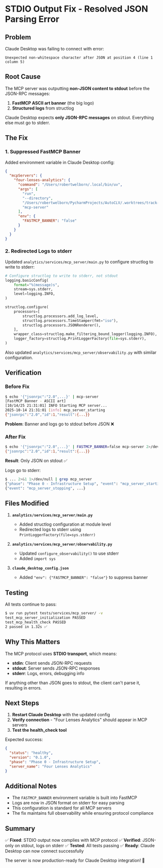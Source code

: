 # STDIO Output Fix - Resolved JSON Parsing Error

## Problem

Claude Desktop was failing to connect with error:
```
Unexpected non-whitespace character after JSON at position 4 (line 1 column 5)
```

## Root Cause

The MCP server was outputting **non-JSON content to stdout** before the JSON-RPC messages:
1. **FastMCP ASCII art banner** (the big logo)
2. **Structured logs** from structlog

Claude Desktop expects **only JSON-RPC messages** on stdout. Everything else must go to stderr.

## The Fix

### 1. Suppressed FastMCP Banner

Added environment variable in Claude Desktop config:

```json
{
  "mcpServers": {
    "four-lenses-analytics": {
      "command": "/Users/robertwelborn/.local/bin/uv",
      "args": [
        "run",
        "--directory",
        "/Users/robertwelborn/PycharmProjects/AutoCLV/.worktrees/track-a",
        "mcp-server"
      ],
      "env": {
        "FASTMCP_BANNER": "false"
      }
    }
  }
}
```

### 2. Redirected Logs to stderr

Updated `analytics/services/mcp_server/main.py` to configure structlog to write to stderr:

```python
# Configure structlog to write to stderr, not stdout
logging.basicConfig(
    format="%(message)s",
    stream=sys.stderr,
    level=logging.INFO,
)

structlog.configure(
    processors=[
        structlog.processors.add_log_level,
        structlog.processors.TimeStamper(fmt="iso"),
        structlog.processors.JSONRenderer(),
    ],
    wrapper_class=structlog.make_filtering_bound_logger(logging.INFO),
    logger_factory=structlog.PrintLoggerFactory(file=sys.stderr),
)
```

Also updated `analytics/services/mcp_server/observability.py` with similar configuration.

## Verification

### Before Fix

```bash
$ echo '{"jsonrpc":"2.0",...}' | mcp-server
[FastMCP Banner - ASCII art]
[10/14/25 21:31:01] INFO Starting MCP server...
2025-10-14 21:31:01 [info] mcp_server_starting
{"jsonrpc":"2.0","id":1,"result":{...}}
```

**Problem**: Banner and logs go to stdout before JSON ❌

### After Fix

```bash
$ echo '{"jsonrpc":"2.0",...}' | FASTMCP_BANNER=false mcp-server 2>/dev/null
{"jsonrpc":"2.0","id":1,"result":{...}}
```

**Result**: Only JSON on stdout ✅

Logs go to stderr:
```bash
$ ... 2>&1 1>/dev/null | grep mcp_server
{"phase": "Phase 0 - Infrastructure Setup", "event": "mcp_server_starting", ...}
{"event": "mcp_server_stopping", ...}
```

## Files Modified

1. **`analytics/services/mcp_server/main.py`**
   - Added structlog configuration at module level
   - Redirected logs to stderr using `PrintLoggerFactory(file=sys.stderr)`

2. **`analytics/services/mcp_server/observability.py`**
   - Updated `configure_observability()` to use stderr
   - Added `import sys`

3. **`claude_desktop_config.json`**
   - Added `"env": {"FASTMCP_BANNER": "false"}` to suppress banner

## Testing

All tests continue to pass:
```bash
$ uv run pytest tests/services/mcp_server/ -v
test_mcp_server_initialization PASSED
test_mcp_health_check PASSED
2 passed in 1.32s ✅
```

## Why This Matters

The MCP protocol uses **STDIO transport**, which means:
- **stdin**: Client sends JSON-RPC requests
- **stdout**: Server sends JSON-RPC responses
- **stderr**: Logs, errors, debugging info

If anything other than JSON goes to stdout, the client can't parse it, resulting in errors.

## Next Steps

1. **Restart Claude Desktop** with the updated config
2. **Verify connection** - "Four Lenses Analytics" should appear in MCP servers
3. **Test the health_check tool**

Expected success:
```json
{
  "status": "healthy",
  "version": "0.1.0",
  "phase": "Phase 0 - Infrastructure Setup",
  "server_name": "Four Lenses Analytics"
}
```

## Additional Notes

- The `FASTMCP_BANNER` environment variable is built into FastMCP
- Logs are now in JSON format on stderr for easy parsing
- This configuration is standard for all MCP servers
- The fix maintains full observability while ensuring protocol compliance

## Summary

✅ **Fixed**: STDIO output now complies with MCP protocol
✅ **Verified**: JSON-only on stdout, logs on stderr
✅ **Tested**: All tests passing
✅ **Ready**: Claude Desktop can now connect successfully

The server is now production-ready for Claude Desktop integration! 🎉
